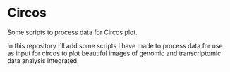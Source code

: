 # Circos
Some scripts to process data for Circos plot.

In this repository I`ll add some scripts I have made to process data for use as input for circos to plot beautiful images of genomic and transcriptomic data analysis integrated.
